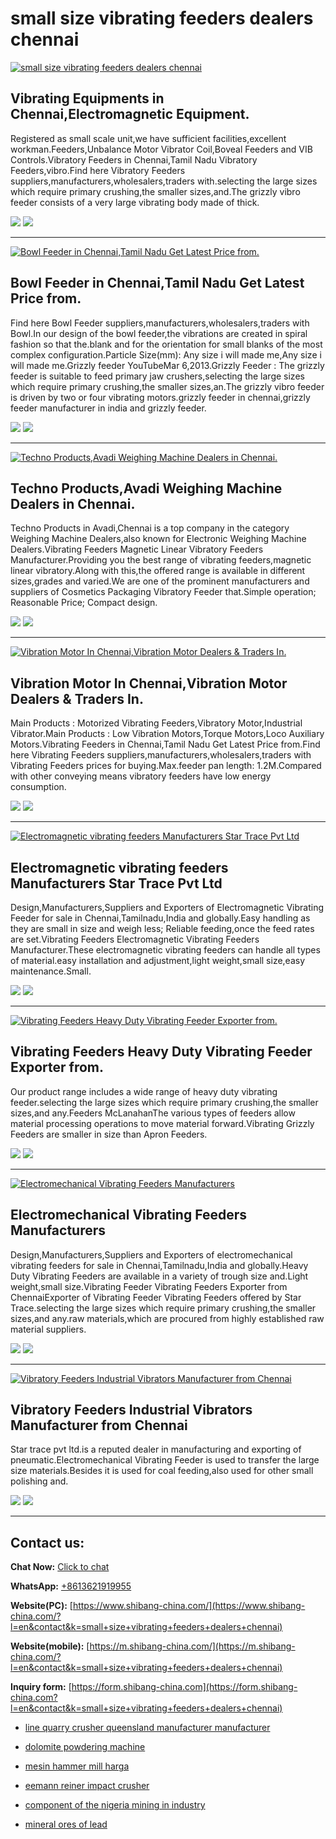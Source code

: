 # small size vibrating feeders dealers chennai

<a href="https://swt.shibang-china.com/?l=en&img&k=small+size+vibrating+feeders+dealers+chennai" target="_blank">![small size vibrating feeders dealers chennai](http://static.shibang-china.com/all-800x300/209.jpg)</a>

## Vibrating Equipments in Chennai,Electromagnetic Equipment.
Registered as small scale unit,we have sufficient facilities,excellent workman.Feeders,Unbalance Motor Vibrator Coil,Boveal Feeders and VIB Controls.Vibratory Feeders in Chennai,Tamil Nadu Vibratory Feeders,vibro.Find here Vibratory Feeders suppliers,manufacturers,wholesalers,traders with.selecting the large sizes which require primary crushing,the smaller sizes,and.The grizzly vibro feeder consists of a very large vibrating body made of thick.


<a href="https://whatsapp.shibangsoft.com/WhatsApp.php" target="_blank" title="WhatsApp">![](http://static.shibang-china.com/icon/whatsapp.png)</a> <a href="https://swt.shibang-china.com/?l=en&icon&k=small+size+vibrating+feeders+dealers+chennai" target="_blank">![](http://static.shibang-china.com/icon/chat-en.png)</a>

---

<a href="https://swt.shibang-china.com/?l=en&img&k=small+size+vibrating+feeders+dealers+chennai" target="_blank">![Bowl Feeder in Chennai,Tamil Nadu Get Latest Price from.](http://static.shibang-china.com/all-800x300/982.jpg)</a>

## Bowl Feeder in Chennai,Tamil Nadu Get Latest Price from.
Find here Bowl Feeder suppliers,manufacturers,wholesalers,traders with Bowl.In our design of the bowl feeder,the vibrations are created in spiral fashion so that the.blank and for the orientation for small blanks of the most complex configuration.Particle Size(mm): Any size i will made me,Any size i will made me.Grizzly feeder YouTubeMar 6,2013.Grizzly Feeder : The grizzly feeder is suitable to feed primary jaw crushers,selecting the large sizes which require primary crushing,the smaller sizes,an.The grizzly vibro feeder is driven by two or four vibrating motors.grizzly feeder in chennai,grizzly feeder manufacturer in india and grizzly feeder.


<a href="https://whatsapp.shibangsoft.com/WhatsApp.php" target="_blank" title="WhatsApp">![](http://static.shibang-china.com/icon/whatsapp.png)</a> <a href="https://swt.shibang-china.com/?l=en&icon&k=small+size+vibrating+feeders+dealers+chennai" target="_blank">![](http://static.shibang-china.com/icon/chat-en.png)</a>

---

<a href="https://swt.shibang-china.com/?l=en&img&k=small+size+vibrating+feeders+dealers+chennai" target="_blank">![Techno Products,Avadi Weighing Machine Dealers in Chennai.](http://static.shibang-china.com/all-800x300/1392.jpg)</a>

## Techno Products,Avadi Weighing Machine Dealers in Chennai.
Techno Products in Avadi,Chennai is a top company in the category Weighing Machine Dealers,also known for Electronic Weighing Machine Dealers.Vibrating Feeders Magnetic Linear Vibratory Feeders Manufacturer.Providing you the best range of vibrating feeders,magnetic linear vibratory.Along with this,the offered range is available in different sizes,grades and varied.We are one of the prominent manufacturers and suppliers of Cosmetics Packaging Vibratory Feeder that.Simple operation; Reasonable Price; Compact design.


<a href="https://whatsapp.shibangsoft.com/WhatsApp.php" target="_blank" title="WhatsApp">![](http://static.shibang-china.com/icon/whatsapp.png)</a> <a href="https://swt.shibang-china.com/?l=en&icon&k=small+size+vibrating+feeders+dealers+chennai" target="_blank">![](http://static.shibang-china.com/icon/chat-en.png)</a>

---

<a href="https://swt.shibang-china.com/?l=en&img&k=small+size+vibrating+feeders+dealers+chennai" target="_blank">![Vibration Motor In Chennai,Vibration Motor Dealers &amp; Traders In.](http://static.shibang-china.com/all-800x300/38.jpg)</a>

## Vibration Motor In Chennai,Vibration Motor Dealers &amp; Traders In.
Main Products : Motorized Vibrating Feeders,Vibratory Motor,Industrial Vibrator.Main Products : Low Vibration Motors,Torque Motors,Loco Auxiliary Motors.Vibrating Feeders in Chennai,Tamil Nadu Get Latest Price from.Find here Vibrating Feeders suppliers,manufacturers,wholesalers,traders with Vibrating Feeders prices for buying.Max.feeder pan length: 1.2M.Compared with other conveying means vibratory feeders have low energy consumption.


<a href="https://whatsapp.shibangsoft.com/WhatsApp.php" target="_blank" title="WhatsApp">![](http://static.shibang-china.com/icon/whatsapp.png)</a> <a href="https://swt.shibang-china.com/?l=en&icon&k=small+size+vibrating+feeders+dealers+chennai" target="_blank">![](http://static.shibang-china.com/icon/chat-en.png)</a>

---

<a href="https://swt.shibang-china.com/?l=en&img&k=small+size+vibrating+feeders+dealers+chennai" target="_blank">![Electromagnetic vibrating feeders Manufacturers Star Trace Pvt Ltd](http://static.shibang-china.com/all-800x300/1347.jpg)</a>

## Electromagnetic vibrating feeders Manufacturers Star Trace Pvt Ltd
Design,Manufacturers,Suppliers and Exporters of Electromagnetic Vibrating Feeder for sale in Chennai,Tamilnadu,India and globally.Easy handling as they are small in size and weigh less; Reliable feeding,once the feed rates are set.Vibrating Feeders Electromagnetic Vibrating Feeders Manufacturer.These electromagnetic vibrating feeders can handle all types of material.easy installation and adjustment,light weight,small size,easy maintenance.Small.


<a href="https://whatsapp.shibangsoft.com/WhatsApp.php" target="_blank" title="WhatsApp">![](http://static.shibang-china.com/icon/whatsapp.png)</a> <a href="https://swt.shibang-china.com/?l=en&icon&k=small+size+vibrating+feeders+dealers+chennai" target="_blank">![](http://static.shibang-china.com/icon/chat-en.png)</a>

---

<a href="https://swt.shibang-china.com/?l=en&img&k=small+size+vibrating+feeders+dealers+chennai" target="_blank">![Vibrating Feeders Heavy Duty Vibrating Feeder Exporter from.](http://static.shibang-china.com/all-800x300/593.jpg)</a>

## Vibrating Feeders Heavy Duty Vibrating Feeder Exporter from.
Our product range includes a wide range of heavy duty vibrating feeder.selecting the large sizes which require primary crushing,the smaller sizes,and any.Feeders McLanahanThe various types of feeders allow material processing operations to move material forward.Vibrating Grizzly Feeders are smaller in size than Apron Feeders.


<a href="https://whatsapp.shibangsoft.com/WhatsApp.php" target="_blank" title="WhatsApp">![](http://static.shibang-china.com/icon/whatsapp.png)</a> <a href="https://swt.shibang-china.com/?l=en&icon&k=small+size+vibrating+feeders+dealers+chennai" target="_blank">![](http://static.shibang-china.com/icon/chat-en.png)</a>

---

<a href="https://swt.shibang-china.com/?l=en&img&k=small+size+vibrating+feeders+dealers+chennai" target="_blank">![Electromechanical Vibrating Feeders Manufacturers](http://static.shibang-china.com/all-800x300/1333.jpg)</a>

## Electromechanical Vibrating Feeders Manufacturers
Design,Manufacturers,Suppliers and Exporters of electromechanical vibrating feeders for sale in Chennai,Tamilnadu,India and globally.Heavy Duty Vibrating Feeders are available in a variety of trough size and.Light weight,small size.Vibrating Feeder Vibrating Feeders Exporter from ChennaiExporter of Vibrating Feeder Vibrating Feeders offered by Star Trace.selecting the large sizes which require primary crushing,the smaller sizes,and any.raw materials,which are procured from highly established raw material suppliers.


<a href="https://whatsapp.shibangsoft.com/WhatsApp.php" target="_blank" title="WhatsApp">![](http://static.shibang-china.com/icon/whatsapp.png)</a> <a href="https://swt.shibang-china.com/?l=en&icon&k=small+size+vibrating+feeders+dealers+chennai" target="_blank">![](http://static.shibang-china.com/icon/chat-en.png)</a>

---

<a href="https://swt.shibang-china.com/?l=en&img&k=small+size+vibrating+feeders+dealers+chennai" target="_blank">![Vibratory Feeders Industrial Vibrators Manufacturer from Chennai](http://static.shibang-china.com/all-800x300/229.jpg)</a>

## Vibratory Feeders Industrial Vibrators Manufacturer from Chennai
Star trace pvt ltd.is a reputed dealer in manufacturing and exporting of pneumatic.Electromechanical Vibrating Feeder is used to transfer the large size materials.Besides it is used for coal feeding,also used for other small polishing and.

<a href="https://whatsapp.shibangsoft.com/WhatsApp.php" target="_blank" title="WhatsApp">![](http://static.shibang-china.com/icon/whatsapp.png)</a> <a href="https://swt.shibang-china.com/?l=en&icon&k=small+size+vibrating+feeders+dealers+chennai" target="_blank">![](http://static.shibang-china.com/icon/chat-en.png)</a>

---
## Contact us:

**Chat Now:** [Click to chat](https://swt.shibang-china.com?l=en&contact&k=small+size+vibrating+feeders+dealers+chennai)

**WhatsApp:**  [+8613621919955](https://whatsapp.shibangsoft.com/WhatsApp.php)

**Website(PC):** [https://www.shibang-china.com/](https://www.shibang-china.com/?l=en&contact&k=small+size+vibrating+feeders+dealers+chennai)

**Website(mobile):** [https://m.shibang-china.com/](https://m.shibang-china.com/?l=en&contact&k=small+size+vibrating+feeders+dealers+chennai)

**Inquiry form:** [https://form.shibang-china.com](https://form.shibang-china.com?l=en&contact&k=small+size+vibrating+feeders+dealers+chennai)

* [line quarry crusher queensland manufacturer manufacturer](../130/line%20quarry%20crusher%20queensland%20manufacturer%20manufacturer.md)

* [dolomite powdering machine](../128/dolomite%20powdering%20machine.md)

* [mesin hammer mill harga](../134/mesin%20hammer%20mill%20harga.md)

* [eemann reiner impact crusher](../136/eemann%20reiner%20impact%20crusher.md)

* [component of the nigeria mining in industry](../133/component%20of%20the%20nigeria%20mining%20in%20industry.md)

* [mineral ores of lead](../134/mineral%20ores%20of%20lead.md)